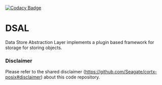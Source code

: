 [![Codacy Badge](https://app.codacy.com/project/badge/Grade/92b1432190a04fc782d748a76f36c3e2)](https://www.codacy.com?utm_source=github.com&amp;utm_medium=referral&amp;utm_content=Seagate/cortx-dsal&amp;utm_campaign=Badge_Grade)

# DSAL
Data Store Abstraction Layer implements a plugin based framework for storage
for storing objects.

### Disclaimer
Please refer to the shared disclaimer (https://github.com/Seagate/cortx-posix#disclaimer) about this code repository.
